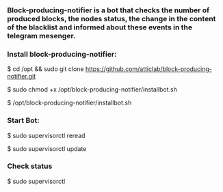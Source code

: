 ### Block-producing-notifier is a bot that checks the number of produced blocks, the nodes status, the change in the content of the blacklist and  informed about these events in the telegram mesenger. 
### Install block-producing-notifier:  
$ cd /opt && sudo git clone https://github.com/atticlab/block-producing-notifier.git 

$ sudo chmod +x /opt/block-producing-notifier/installbot.sh 

$ /opt/block-producing-notifier/installbot.sh 
### Start Bot: 
$ sudo supervisorctl reread 

$ sudo supervisorctl update 
### Check status 
$ sudo supervisorctl 




